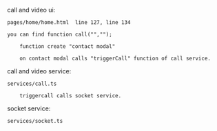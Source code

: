 call and video ui:

    pages/home/home.html  line 127, line 134

    you can find function call("","");

        function create "contact modal"

        on contact modal calls "triggerCall" function of call service.      


call and video service:

    services/call.ts

        triggercall calls socket service.


socket service:

    services/socket.ts
    

